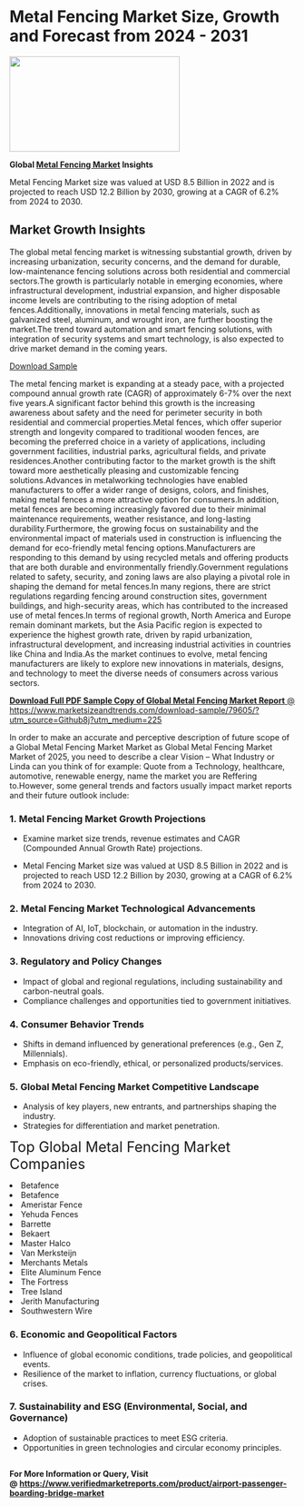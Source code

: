 <H1>Metal Fencing Market Size, Growth and Forecast from 2024 - 2031</H1><img class="aligncenter size-medium wp-image-584254" src="https://thirdeyenews.in/wp-content/uploads/2024/09/Global-Market-Research-300x168.jpeg" alt="" width="300" height="168" /><p><strong>Global&nbsp;<a href="https://www.marketsizeandtrends.com/download-sample/79605/?utm_source=Github8j?utm_medium=225">Metal Fencing Market</a> Insights</strong></p><p>Metal Fencing Market size was valued at USD 8.5 Billion in 2022 and is projected to reach USD 12.2 Billion by 2030, growing at a CAGR of 6.2% from 2024 to 2030.</p><p><h2>Market Growth Insights</h2> <p>The global metal fencing market is witnessing substantial growth, driven by increasing urbanization, security concerns, and the demand for durable, low-maintenance fencing solutions across both residential and commercial sectors.The growth is particularly notable in emerging economies, where infrastructural development, industrial expansion, and higher disposable income levels are contributing to the rising adoption of metal fences.Additionally, innovations in metal fencing materials, such as galvanized steel, aluminum, and wrought iron, are further boosting the market.The trend toward automation and smart fencing solutions, with integration of security systems and smart technology, is also expected to drive market demand in the coming years.</p> <p><a href="#">Download Sample</a></p> <p>The metal fencing market is expanding at a steady pace, with a projected compound annual growth rate (CAGR) of approximately 6-7% over the next five years.A significant factor behind this growth is the increasing awareness about safety and the need for perimeter security in both residential and commercial properties.Metal fences, which offer superior strength and longevity compared to traditional wooden fences, are becoming the preferred choice in a variety of applications, including government facilities, industrial parks, agricultural fields, and private residences.Another contributing factor to the market growth is the shift toward more aesthetically pleasing and customizable fencing solutions.Advances in metalworking technologies have enabled manufacturers to offer a wider range of designs, colors, and finishes, making metal fences a more attractive option for consumers.In addition, metal fences are becoming increasingly favored due to their minimal maintenance requirements, weather resistance, and long-lasting durability.Furthermore, the growing focus on sustainability and the environmental impact of materials used in construction is influencing the demand for eco-friendly metal fencing options.Manufacturers are responding to this demand by using recycled metals and offering products that are both durable and environmentally friendly.Government regulations related to safety, security, and zoning laws are also playing a pivotal role in shaping the demand for metal fences.In many regions, there are strict regulations regarding fencing around construction sites, government buildings, and high-security areas, which has contributed to the increased use of metal fences.In terms of regional growth, North America and Europe remain dominant markets, but the Asia Pacific region is expected to experience the highest growth rate, driven by rapid urbanization, infrastructural development, and increasing industrial activities in countries like China and India.As the market continues to evolve, metal fencing manufacturers are likely to explore new innovations in materials, designs, and technology to meet the diverse needs of consumers across various sectors.</p> <p><a href="#"></p><p><span class=""><strong>Download Full PDF Sample Copy of Global Metal Fencing Market Report</strong> @ <a href="https://www.marketsizeandtrends.com/download-sample/79605/?utm_source=Github8j?utm_medium=225" target="_blank">https://www.marketsizeandtrends.com/download-sample/79605/?utm_source=Github8j?utm_medium=225</a></span></p><p>In order to make an accurate and perceptive description of future scope of a Global&nbsp;Metal Fencing Market Market as Global&nbsp;Metal Fencing Market Market of 2025, you need to describe a clear Vision &ndash; What Industry or Linda can you think of for example: Quote from a Technology, healthcare, automotive, renewable energy, name the market you are Reffering to.However, some general trends and factors usually impact market reports and their future outlook include:</p><h3>1.&nbsp;<strong>Metal Fencing Market Growth Projections</strong></h3><ul><li>Examine market size trends, revenue estimates and CAGR (Compounded Annual Growth Rate) projections.</li><li><p>Metal Fencing Market size was valued at USD 8.5 Billion in 2022 and is projected to reach USD 12.2 Billion by 2030, growing at a CAGR of 6.2% from 2024 to 2030.</p></li></ul><h3>2.&nbsp;<strong>Metal Fencing Market Technological Advancements</strong></h3><ul><li>Integration of AI, IoT, blockchain, or automation in the industry.</li><li>Innovations driving cost reductions or improving efficiency.</li></ul><h3>3.&nbsp;<strong>Regulatory and Policy Changes</strong></h3><ul><li>Impact of global and regional regulations, including sustainability and carbon-neutral goals.</li><li>Compliance challenges and opportunities tied to government initiatives.</li></ul><h3>4.&nbsp;<strong>Consumer Behavior Trends</strong></h3><ul><li>Shifts in demand influenced by generational preferences (e.g., Gen Z, Millennials).</li><li>Emphasis on eco-friendly, ethical, or personalized products/services.</li></ul><h3>5.&nbsp;<strong>Global Metal Fencing Market Competitive Landscape</strong></h3><ul><li>Analysis of key players, new entrants, and partnerships shaping the industry.</li><li>Strategies for differentiation and market penetration.</li></ul><p data-pm-slice="1 1 []"><span style="color: inherit; font-family: inherit; font-size: 25px;">Top Global Metal Fencing Market Companies</span></p><div class="" data-test-id=""><p><li>Betafence</li><li> Betafence</li><li> Ameristar Fence</li><li> Yehuda Fences</li><li> Barrette</li><li> Bekaert</li><li> Master Halco</li><li> Van Merksteijn</li><li> Merchants Metals</li><li> Elite Aluminum Fence</li><li> The Fortress</li><li> Tree Island</li><li> Jerith Manufacturing</li><li> Southwestern Wire</li></p></div><h3>6.&nbsp;<strong>Economic and Geopolitical Factors</strong></h3><ul><li>Influence of global economic conditions, trade policies, and geopolitical events.</li><li>Resilience of the market to inflation, currency fluctuations, or global crises.</li></ul><h3>7.&nbsp;<strong>Sustainability and ESG (Environmental, Social, and Governance)</strong></h3><ul><li>Adoption of sustainable practices to meet ESG criteria.</li><li>Opportunities in green technologies and circular economy principles.</li></ul><h2><strong style="font-size: 14px;">For More Information or Query, Visit @&nbsp;</strong><a style="background-color: #ffffff; font-size: 14px;" href="https://www.marketsizeandtrends.com/report/metal-fencing-market/" target="_blank">https://www.verifiedmarketreports.com/product/airport-passenger-boarding-bridge-market</a></h2>